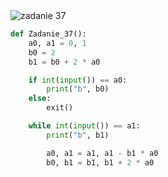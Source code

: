 <picture>
  <source srcset="../../srt/zbior_zadan/37.png" media="(prefers-color-scheme: light)">
  <source srcset="../../srt/zbior_zadan/black_37.png" media="(prefers-color-scheme: dark)">
  <img src="../../srt/zbior_zadan/black_37.png" alt="zadanie 37">
</picture>

```python
def Zadanie_37():
    a0, a1 = 0, 1
    b0 = 2
    b1 = b0 + 2 * a0

    if int(input()) == a0:
        print("b", b0)
    else:
        exit()

    while int(input()) == a1:
        print("b", b1)

        a0, a1 = a1, a1 - b1 * a0
        b0, b1 = b1, b1 + 2 * a0



```

